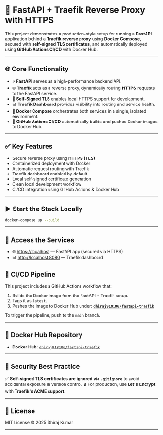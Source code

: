 
# 🚀 FastAPI + Traefik Reverse Proxy with HTTPS

This project demonstrates a production-style setup for running a **FastAPI** application behind a **Traefik reverse proxy** using **Docker Compose**, secured with **self-signed TLS certificates**, and automatically deployed using **GitHub Actions CI/CD** with Docker Hub.

---

## 🌐 Core Functionality

- ⚡ **FastAPI** serves as a high-performance backend API.
- 🌐 **Traefik** acts as a reverse proxy, dynamically routing **HTTPS** requests to the FastAPI service.
- 🔐 **Self-Signed TLS** enables local HTTPS support for development.
- 📊 **Traefik Dashboard** provides visibility into routing and service health.
- 🐳 **Docker Compose** orchestrates both services in a single, isolated environment.
- 🤖 **GitHub Actions CI/CD** automatically builds and pushes Docker images to Docker Hub.

---

## ✅ Key Features

- Secure reverse proxy using **HTTPS (TLS)**
- Containerized deployment with Docker
- Automatic request routing with Traefik
- Traefik dashboard enabled by default
- Local self-signed certificate generation
- Clean local development workflow
- CI/CD integration using GitHub Actions & Docker Hub

---

## ▶️ Start the Stack Locally

```bash
docker-compose up --build
````

---

## 🔗 Access the Services

* 🌐 [https://localhost](https://localhost) — FastAPI app (secured via HTTPS)
* 📊 [http://localhost:8080](http://localhost:8080) — Traefik dashboard



## 🚀 CI/CD Pipeline

This project includes a GitHub Actions workflow that:

1. Builds the Docker image from the FastAPI + Traefik setup.
2. Tags it as `latest`.
3. Pushes the image to Docker Hub under:
   **[`dhiraj918106/fastapi-traefik`](https://hub.docker.com/repository/docker/dhiraj918106/fastapi-traefik)**

To trigger the pipeline, push to the `main` branch.

---


## 🐳 Docker Hub Repository

* **Docker Hub:** [`dhiraj918106/fastapi-traefik`](https://hub.docker.com/repository/docker/dhiraj918106/fastapi-traefik)

---

## 🔐 Security Best Practice

✅ **Self-signed TLS certificates are ignored via `.gitignore`** to avoid accidental exposure in version control.
🔒 For production, use **Let's Encrypt** with **Traefik's ACME support**.

---

## 📄 License

MIT License © 2025 Dhiraj Kumar

---

